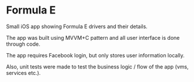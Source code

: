 # Formula E

Small iOS app showing Formula E drivers and their details.

The app was built using MVVM+C pattern and all user interface is done through code.

The app requires Facebook login, but only stores user information locally.

Also, unit tests were made to test the business logic / flow of the app (vms, services etc.).

